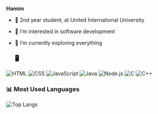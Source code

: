    **Hamim**
- 📖 2nd year student, at United International University
- 👀 I’m interested in software development
- 🌱 I’m currently exploring everything

  ### 🖥️

![HTML](https://img.shields.io/badge/HTML5-E34F26?style=flat&logo=html5&logoColor=white)
![CSS](https://img.shields.io/badge/CSS3-1572B6?style=flat&logo=css3&logoColor=white)
![JavaScript](https://img.shields.io/badge/JavaScript-F7DF1E?style=flat&logo=javascript&logoColor=black)
![Java](https://img.shields.io/badge/Java-007396?style=flat&logo=java&logoColor=white)
![Node.js](https://img.shields.io/badge/Node.js-43853D?style=flat&logo=node.js&logoColor=white)
![C](https://img.shields.io/badge/C-00599C?style=flat&logo=c&logoColor=white)
![C++](https://img.shields.io/badge/C++-00599C?style=flat&logo=c%2B%2B&logoColor=white)


### 📊 Most Used Languages
![Top Langs](https://github-readme-stats.vercel.app/api/top-langs/?username=your-username&layout=compact)



<!---
hamim2310047/hamim2310047 is a ✨ special ✨ repository because its `README.md` (this file) appears on your GitHub profile.
You can click the Preview link to take a look at your changes.
--->
